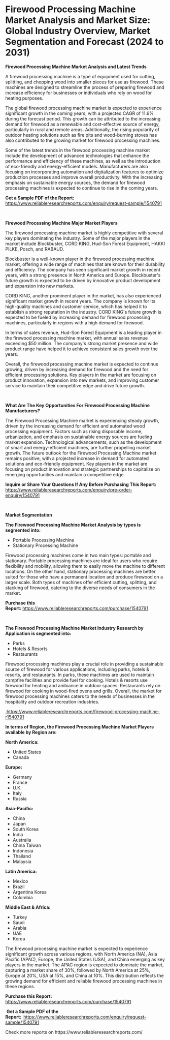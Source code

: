 <p><h1>Firewood Processing Machine Market Analysis and Market Size: Global Industry Overview, Market Segmentation and Forecast (2024 to 2031)</h1></p><p><strong>Firewood Processing Machine Market Analysis and Latest Trends</strong></p>
<p><p>A firewood processing machine is a type of equipment used for cutting, splitting, and chopping wood into smaller pieces for use as firewood. These machines are designed to streamline the process of preparing firewood and increase efficiency for businesses or individuals who rely on wood for heating purposes.</p><p>The global firewood processing machine market is expected to experience significant growth in the coming years, with a projected CAGR of 11.6% during the forecast period. This growth can be attributed to the increasing demand for firewood as a renewable and cost-effective source of energy, particularly in rural and remote areas. Additionally, the rising popularity of outdoor heating solutions such as fire pits and wood-burning stoves has also contributed to the growing market for firewood processing machines.</p><p>Some of the latest trends in the firewood processing machine market include the development of advanced technologies that enhance the performance and efficiency of these machines, as well as the introduction of eco-friendly and energy-efficient models. Manufacturers are also focusing on incorporating automation and digitalization features to optimize production processes and improve overall productivity. With the increasing emphasis on sustainable energy sources, the demand for firewood processing machines is expected to continue to rise in the coming years.</p></p>
<p><strong>Get a Sample PDF of the Report:&nbsp;</strong> <a href="https://www.reliableresearchreports.com/enquiry/request-sample/1540791">https://www.reliableresearchreports.com/enquiry/request-sample/1540791</a></p>
<p>&nbsp;</p>
<p><strong>Firewood Processing Machine Major Market Players</strong></p>
<p><p>The firewood processing machine market is highly competitive with several key players dominating the industry. Some of the major players in the market include Blockbuster, CORD KING, Hud-Son Forest Equipment, HAKKI PILKE, Posch, and RABAUD.</p><p>Blockbuster is a well-known player in the firewood processing machine market, offering a wide range of machines that are known for their durability and efficiency. The company has seen significant market growth in recent years, with a strong presence in North America and Europe. Blockbuster's future growth is expected to be driven by innovative product development and expansion into new markets.</p><p>CORD KING, another prominent player in the market, has also experienced significant market growth in recent years. The company is known for its high-quality machines and customer service, which has helped it to establish a strong reputation in the industry. CORD KING's future growth is expected to be fueled by increasing demand for firewood processing machines, particularly in regions with a high demand for firewood.</p><p>In terms of sales revenue, Hud-Son Forest Equipment is a leading player in the firewood processing machine market, with annual sales revenue exceeding $50 million. The company's strong market presence and wide product range have helped it to achieve consistent sales growth over the years.</p><p>Overall, the firewood processing machine market is expected to continue growing, driven by increasing demand for firewood and the need for efficient processing solutions. Key players in the market are focusing on product innovation, expansion into new markets, and improving customer service to maintain their competitive edge and drive future growth.</p></p>
<p>&nbsp;</p>
<p><strong>What Are The Key Opportunities For Firewood Processing Machine Manufacturers?</strong></p>
<p><p>The Firewood Processing Machine market is experiencing steady growth, driven by the increasing demand for efficient and automated wood processing equipment. Factors such as rising disposable income, urbanization, and emphasis on sustainable energy sources are fueling market expansion. Technological advancements, such as the development of smart and energy-efficient machines, are further propelling market growth. The future outlook for the Firewood Processing Machine market remains positive, with a projected increase in demand for automated solutions and eco-friendly equipment. Key players in the market are focusing on product innovation and strategic partnerships to capitalize on emerging opportunities and maintain a competitive edge.</p></p>
<p><strong>Inquire or Share Your Questions If Any Before Purchasing This Report:</strong> <a href="https://www.reliableresearchreports.com/enquiry/pre-order-enquiry/1540791">https://www.reliableresearchreports.com/enquiry/pre-order-enquiry/1540791</a></p>
<p>&nbsp;</p>
<p><strong>Market Segmentation</strong></p>
<p><strong>The Firewood Processing Machine Market Analysis by types is segmented into:</strong></p>
<p><ul><li>Portable Processing Machine</li><li>Stationary Processing Machine</li></ul></p>
<p><p>Firewood processing machines come in two main types: portable and stationary. Portable processing machines are ideal for users who require flexibility and mobility, allowing them to easily move the machine to different locations. On the other hand, stationary processing machines are better suited for those who have a permanent location and produce firewood on a larger scale. Both types of machines offer efficient cutting, splitting, and stacking of firewood, catering to the diverse needs of consumers in the market.</p></p>
<p><strong>Purchase this Report:&nbsp;</strong><a href="https://www.reliableresearchreports.com/purchase/1540791">https://www.reliableresearchreports.com/purchase/1540791</a></p>
<p>&nbsp;</p>
<p><strong>The Firewood Processing Machine Market Industry Research by Application is segmented into:</strong></p>
<p><ul><li>Parks</li><li>Hotels & Resorts</li><li>Restaurants</li></ul></p>
<p><p>Firewood processing machines play a crucial role in providing a sustainable source of firewood for various applications, including parks, hotels & resorts, and restaurants. In parks, these machines are used to maintain campfire facilities and provide fuel for cooking. Hotels & resorts use firewood for heating and ambiance in outdoor spaces. Restaurants rely on firewood for cooking in wood-fired ovens and grills. Overall, the market for firewood processing machines caters to the needs of businesses in the hospitality and outdoor recreation industries.</p></p>
<p><a href="https://www.reliableresearchreports.com/firewood-processing-machine-r1540791">&nbsp;https://www.reliableresearchreports.com/firewood-processing-machine-r1540791</a></p>
<p><strong>In terms of Region, the Firewood Processing Machine Market Players available by Region are:</strong></p>
<p>
    <p> <strong> North America: </strong>
        <ul>
            <li>United States</li>
            <li>Canada</li>
        </ul>
        </p> 
    <p> <strong> Europe: </strong>
        <ul>
            <li>Germany</li>
            <li>France</li>
            <li>U.K.</li>
            <li>Italy</li>
            <li>Russia</li>
        </ul>
        </p> 
    <p> <strong> Asia-Pacific: </strong>
        <ul>
            <li>China</li>
            <li>Japan</li>
            <li>South Korea</li>
            <li>India</li>
            <li>Australia</li>
            <li>China Taiwan</li>
            <li>Indonesia</li>
            <li>Thailand</li>
            <li>Malaysia</li>
        </ul>
        </p> 
    <p> <strong> Latin America: </strong>
        <ul>
            <li>Mexico</li>
            <li>Brazil</li>
            <li>Argentina Korea</li>
            <li>Colombia</li>
        </ul>
        </p> 
    <p> <strong> Middle East & Africa: </strong>
        <ul>
            <li>Turkey</li>
            <li>Saudi</li>
            <li>Arabia</li>
            <li>UAE</li>
            <li>Korea</li>
        </ul>
    </p>
    </p>
<p><p>The firewood processing machine market is expected to experience significant growth across various regions, with North America (NA), Asia Pacific (APAC), Europe, the United States (USA), and China emerging as key players in the market. The APAC region is expected to dominate the market, capturing a market share of 30%, followed by North America at 25%, Europe at 20%, USA at 15%, and China at 10%. This distribution reflects the growing demand for efficient and reliable firewood processing machines in these regions.</p></p>
<p><strong>Purchase this Report: </strong><a href="https://www.reliableresearchreports.com/purchase/1540791">https://www.reliableresearchreports.com/purchase/1540791</a></p>
<p>&nbsp;<strong>Get a Sample PDF of the Report:&nbsp;&nbsp;</strong><a href="https://www.reliableresearchreports.com/enquiry/request-sample/1540791">https://www.reliableresearchreports.com/enquiry/request-sample/1540791</a></p>
<p><strong></strong></p>
<p>Check more reports on https://www.reliableresearchreports.com/</p>